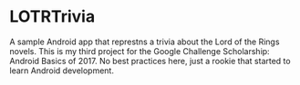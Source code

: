 # LOTRTrivia
A sample Android app that represtns a trivia about the Lord of the Rings novels.
This is my third project for the Google Challenge Scholarship: Android Basics of 2017.
No best practices here, just a rookie that started to learn Android development.
